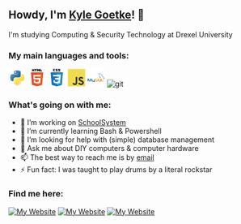 ## Howdy, I'm [Kyle Goetke](https://kylegoetke.github.io)! 👋

I'm studying Computing & Security Technology at Drexel University

### My main languages and tools:

<p>
    <!-- Python -->
    <img src="https://raw.githubusercontent.com/devicons/devicon/master/icons/python/python-original.svg" alt="python" height="35">
    <!-- HTML -->
    <img src="https://raw.githubusercontent.com/devicons/devicon/master/icons/html5/html5-original-wordmark.svg" alt="html5" height="35">
    <!-- CSS -->
    <img src="https://raw.githubusercontent.com/devicons/devicon/master/icons/css3/css3-original-wordmark.svg" alt="css3" height="35">
    <!-- JS -->
    <img src="https://raw.githubusercontent.com/devicons/devicon/master/icons/javascript/javascript-original.svg" alt="javascript" height="35">
    <!-- MySQL -->
    <img src="https://raw.githubusercontent.com/devicons/devicon/master/icons/mysql/mysql-original-wordmark.svg" alt="mysql" height="35">
    <!-- Git -->
    <img src="https://www.vectorlogo.zone/logos/git-scm/git-scm-icon.svg" alt="git" height="35">
    <!-- BASH -->
    <!-- <img src="https://www.vectorlogo.zone/logos/gnu_bash/gnu_bash-icon.svg" alt="bash" height="35"> -->
</p>

### What's going on with me:

- 🔭 I’m working on [SchoolSystem](https://github.com/KyleGoetke/SchoolSystem)
- 🌱 I’m currently learning Bash & Powershell
- 🤔 I’m looking for help with (simple) database management
- 💬 Ask me about DIY computers & computer hardware
- 📫 The best way to reach me is by [email](mailto:goetkek@protonmail.com)
- ⚡ Fun fact: I was taught to play drums by a literal rockstar

### Find me here:

<p>
    <a target="_blank" href="http://linkedin.com/in/Kyle-Goetke"><img class="badge" src="https://img.shields.io/badge/LinkedIn-0077B5?style=for-the-badge&logo=linkedin&logoColor=white" alt="My Website"></a>
    <a target="_blank" href="https://kylegoetke.github.io"><img class="badge" src="https://img.shields.io/badge/Website-1C1C1C?style=for-the-badge&logo=github&logoColor=white" alt="My Website"></a>
    <a target="_blank" href="mailto:mailto:goetkek@protonmail.com"><img class="badge" src="https://img.shields.io/badge/Email-8B89CC?style=for-the-badge&amp;logo=mail.ru&amp;logoColor=white" alt="My Website"></a>
</p>
